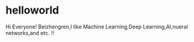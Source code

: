 # helloworld
Hi Everyone!
Beizhengren,I like Machine Learning,Deep Learning,AI,nueral networks,and etc. 
!!
